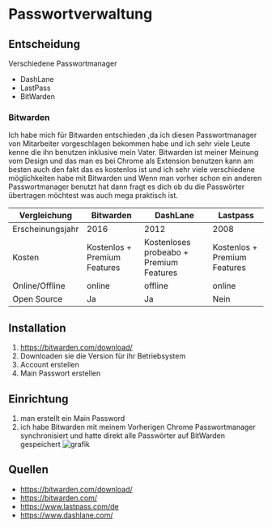 # Passwortverwaltung

## Entscheidung
Verschiedene Passwortmanager
- DashLane
- LastPass
- BitWarden
### Bitwarden
Ich habe mich für Bitwarden entschieden ,da ich diesen Passwortmanager von Mitarbeiter vorgeschlagen bekommen habe und ich sehr viele Leute kenne die ihn benutzen inklusive mein Vater. Bitwarden ist meiner Meinung vom Design und das man es bei Chrome als Extension benutzen kann am besten auch den fakt das es kostenlos ist und ich sehr viele verschiedene möglichkeiten habe mit Bitwarden und Wenn man vorher schon ein anderen Passwortmanager benutzt hat dann fragt es dich ob du die Passwörter übertragen möchtest was auch mega praktisch ist. 
<table>
  <thead>
    <tr>
      <th>Vergleichung</th>
      <th>Bitwarden</th>
      <th>DashLane</th>
      <th>Lastpass</th>
    </tr>
  </thead>
  <tbody>
    <tr>
      <td>Erscheinungsjahr</td>
      <td>2016</td>
      <td>2012</td>
      <td>2008</td>
    </tr>
    <tr>
      <td>Kosten</td>
      <td>Kostenlos + Premium Features</td>
      <td>Kostenloses probeabo + Premium Features</td>
      <td>Kostenlos + Premium Features</td>
    </tr>
    <tr>
      <td>Online/Offline</td>
      <td>online</td>
      <td>offline</td>
      <td>online</td>
    </tr>
    <tr>
      <td>Open Source</td>
      <td>Ja</td>
      <td>Ja</td>
      <td>Nein</td>
    </tr>
  </tbody>
</table>

## Installation
1. https://bitwarden.com/download/
2. Downloaden sie die Version für ihr Betriebsystem
3. Account erstellen
4. Main Passwort erstellen

## Einrichtung
1. man erstellt ein Main Password
2. ich habe Bitwarden mit meinem Vorherigen Chrome Passwortmanager synchronisiert und hatte direkt alle Passwörter auf BitWarden gespeichert
![grafik](https://user-images.githubusercontent.com/84330170/150997222-dbc58c9b-17f0-484c-82b4-8d02ab6b30aa.png)


## Quellen
- https://bitwarden.com/download/
- https://bitwarden.com/
- https://www.lastpass.com/de
- https://www.dashlane.com/
